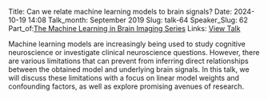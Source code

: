 Title: Can we relate machine learning models to brain signals?
Date: 2024-10-19 14:08
Talk_month: September 2019
Slug: talk-64
Speaker_Slug: 62
Part_of:[The Machine Learning in Brain Imaging Series](/series)
Links: [View Talk](https://www.youtube.com/watch?v=DNPagwXlah8&ab_channel=NIMHCenterforMultimodalNeuroimaging)

Machine learning models are increasingly being used to study cognitive neuroscience or investigate clinical neuroscience questions. However, there are various limitations that can prevent from inferring direct relationships between the obtained model and underlying brain signals. In this talk, we will discuss these limitations with a focus on linear model weights and confounding factors, as well as explore promising avenues of research.
